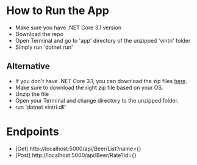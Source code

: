 # How to Run the App

- Make sure you have .NET Core 3.1 version
- Download the repo
- Open Terminal and go to 'app' directory of the  unzipped 'vintri' folder
- Simply run 'dotnet run'

## Alternative

- If you don't have .NET Core 3.1, you can download the zip files [here](https://drive.google.com/drive/folders/1v7a0PtnvvvXaDfVQ8-jdPjuNHZ-p8gnO?usp=sharing). 
- Make sure to download the right zip file based on your OS.
- Unzip the file
- Open your Terminal and change directory to the unzipped folder.
- run 'dotnet vintri.dll'



# Endpoints
- [Get] http://localhost:5000/api/Beer/List?name={} 
- [Post] http://localhost:5000/api/Beer/Rate?id={}
